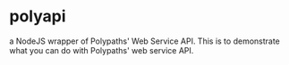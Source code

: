 # polyapi
a NodeJS wrapper of Polypaths' Web Service API. This is to demonstrate what you can do with Polypaths' web service API.
